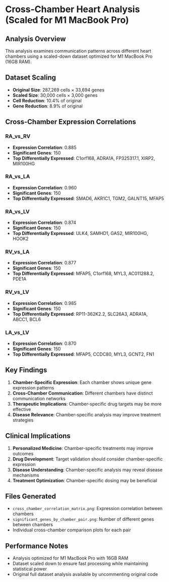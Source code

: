
# Cross-Chamber Heart Analysis (Scaled for M1 MacBook Pro)

## Analysis Overview
This analysis examines communication patterns across different heart chambers using a scaled-down dataset optimized for M1 MacBook Pro (16GB RAM).

## Dataset Scaling
- **Original Size**: 287,269 cells × 33,694 genes
- **Scaled Size**: 30,000 cells × 3,000 genes
- **Cell Reduction**: 10.4% of original
- **Gene Reduction**: 8.9% of original

## Cross-Chamber Expression Correlations

### RA_vs_RV
- **Expression Correlation**: 0.885
- **Significant Genes**: 150
- **Top Differentially Expressed**: C1orf168, ADRA1A, FP325317.1, XIRP2, MIR100HG

### RA_vs_LA
- **Expression Correlation**: 0.960
- **Significant Genes**: 150
- **Top Differentially Expressed**: SMAD6, AKR1C1, TGM2, GALNT15, MFAP5

### RA_vs_LV
- **Expression Correlation**: 0.874
- **Significant Genes**: 150
- **Top Differentially Expressed**: ULK4, SAMHD1, GAS2, MIR100HG, HOOK2

### RV_vs_LA
- **Expression Correlation**: 0.877
- **Significant Genes**: 150
- **Top Differentially Expressed**: MFAP5, C1orf168, MYL3, AC011288.2, PDE1A

### RV_vs_LV
- **Expression Correlation**: 0.985
- **Significant Genes**: 150
- **Top Differentially Expressed**: RP11-362K2.2, SLC26A3, ADRA1A, ABCC1, BCL6

### LA_vs_LV
- **Expression Correlation**: 0.870
- **Significant Genes**: 150
- **Top Differentially Expressed**: MFAP5, CCDC80, MYL3, GCNT2, FN1

## Key Findings

1. **Chamber-Specific Expression**: Each chamber shows unique gene expression patterns
2. **Cross-Chamber Communication**: Different chambers have distinct communication networks
3. **Therapeutic Implications**: Chamber-specific drug targets may be more effective
4. **Disease Relevance**: Chamber-specific analysis may improve treatment strategies

## Clinical Implications

1. **Personalized Medicine**: Chamber-specific treatments may improve outcomes
2. **Drug Development**: Target validation should consider chamber-specific expression
3. **Disease Understanding**: Chamber-specific analysis may reveal disease mechanisms
4. **Treatment Optimization**: Chamber-specific dosing may be beneficial

## Files Generated
- `cross_chamber_correlation_matrix.png`: Expression correlation between chambers
- `significant_genes_by_chamber_pair.png`: Number of different genes between chambers
- Individual cross-chamber comparison plots for each pair

## Performance Notes
- Analysis optimized for M1 MacBook Pro with 16GB RAM
- Dataset scaled down to ensure fast processing while maintaining statistical power
- Original full dataset analysis available by uncommenting original code
